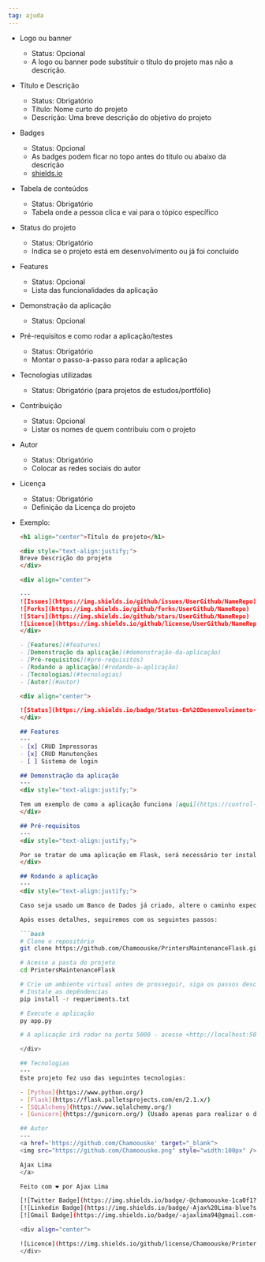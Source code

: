 ```yaml
---
tag: ajuda
---
```

- Logo ou banner
    - Status: Opcional
    - A logo ou banner pode substituir o título do projeto mas não a descrição.
- Título e Descrição
    - Status: Obrigatório
    - Título: Nome curto do projeto
    - Descrição: Uma breve descrição do objetivo do projeto
- Badges
    - Status: Opcional
    - As badges podem ficar no topo antes do título ou abaixo da descrição
    - [shields.io](http://shields.io)
- Tabela de conteúdos
    - Status: Obrigatório
    - Tabela onde a pessoa clica e vai para o tópico específico
- Status do projeto
    - Status: Obrigatório
    - Indica se o projeto está em desenvolvimento ou já foi concluído
- Features
    - Status: Opcional
    - Lista das funcionalidades da aplicação
- Demonstração da aplicação
    - Status: Opcional
- Pré-requisitos e como rodar a aplicação/testes
    - Status: Obrigatório
    - Montar o passo-a-passo para rodar a aplicação
- Tecnologias utilizadas
    - Status: Obrigatório (para projetos de estudos/portfólio)
- Contribuição
    - Status: Opcional
    - Listar os nomes de quem contribuiu com o projeto
- Autor
    - Status: Obrigatório
    - Colocar as redes sociais do autor
- Licença
    - Status: Obrigatório
    - Definição da Licença do projeto
- Exemplo:
    
    ```markdown
    <h1 align="center">Título do projeto</h1>
    
    <div style="text-align:justify;">
    Breve Descrição do projeto
    </div>
    
    <div align="center">
    
    ---
    ![Issues](https://img.shields.io/github/issues/UserGithub/NameRepo)
    ![Forks](https://img.shields.io/github/forks/UserGithub/NameRepo)
    ![Stars](https://img.shields.io/github/stars/UserGithub/NameRepo)
    ![Licence](https://img.shields.io/github/license/UserGithub/NameRepo)
    </div>
    
    - [Features](#features)
    - [Demonstração da aplicação](#demonstração-da-aplicação)
    - [Pré-requisitos](#pré-requisitos)
    - [Rodando a aplicação](#rodando-a-aplicação)
    - [Tecnologias](#tecnologias)
    - [Autor](#autor)
    
    <div align="center">
    
    ![Status](https://img.shields.io/badge/Status-Em%20Desenvolvimento-%233059c1?style=for-the-badge)
    </div>
    
    ## Features
    ---
    - [x] CRUD Impressoras
    - [x] CRUD Manutenções
    - [ ] Sistema de login
    
    ## Demonstração da aplicação
    ---
    <div style="text-align:justify;">
    
    Tem um exemplo de como a aplicação funciona [aqui](https://control-printers-maintenance.herokuapp.com/), o deploy deste exemplo foi usando a plataforma [Heroku](https://www.heroku.com).
    </div>
    
    ## Pré-requisitos
    ---
    <div style="text-align:justify;">
    
    Por se tratar de uma aplicação em Flask, será necessário ter instalado na máquina que será o servidor, o [Python](https://www.python.org/) antes de tudo, junto com o [Git](https://git-scm.com), ou apenas baixar o repositório zipado [aqui](https://github.com/Chamoouske/PrintersMaintenanceFlask/archive/refs/heads/main.zip) e seguir os passos descritos após o passo para clonar o repositório.
    </div>
    
    ## Rodando a aplicação
    ---
    <div style="text-align:justify;">
    
    Caso seja usado um Banco de Dados já criado, altere o caminho expecificado na linha 8 do arquivo [db_manager.py](/src/controller/db_manager.py), seguindo as instruções do [SQLAlchemy](https://docs.sqlalchemy.org/en/14/core/engines.html). Caso contrário, a aplicação criará um arquivo chamado database.db, que armazenará os dados alimentados na aplicação.
    
    Após esses detalhes, seguiremos com os seguintes passos:
    
    ```bash
    # Clone o repositório
    git clone https://github.com/Chamoouske/PrintersMaintenanceFlask.git
    
    # Acesse a pasta do projeto
    cd PrintersMaintenanceFlask
    
    # Crie um ambiente virtual antes de prosseguir, siga os passos descritos em <https://docs.python.org/pt-br/3/library/venv.html> para criar
    # Instale as depêndencias
    pip install -r requeriments.txt
    
    # Execute a aplicação
    py app.py
    
    # A aplicação irá rodar na porta 5000 - acesse <http://localhost:5000>
    
    </div>
    
    ## Tecnologias
    ---
    Este projeto fez uso das seguintes tecnologias:
    
    - [Python](https://www.python.org/)
    - [Flask](https://flask.palletsprojects.com/en/2.1.x/)
    - [SQLAlchemy](https://www.sqlalchemy.org/)
    - [Gunicorn](https://gunicorn.org/) (Usado apenas para realizar o deply pelo Heroku, pode ser removido do arquivo [requirements.txt](requirements.txt))
    
    ## Autor
    ---
    <a href='https://github.com/Chamoouske' target="_blank">
    <img src="https://github.com/Chamoouske.png" style="width:100px" />
    
    Ajax Lima
    </a>
    
    Feito com ❤️ por Ajax Lima
    
    [![Twitter Badge](https://img.shields.io/badge/-@chamoouske-1ca0f1?style=flat-square&labelColor=1ca0f1&logo=twitter&logoColor=white&link=https://twitter.com/chamoouske)](https://twitter.com/chamoouske)
    [![Linkedin Badge](https://img.shields.io/badge/-Ajax%20Lima-blue?style=flat-square&logo=Linkedin&logoColor=white&link=https://www.linkedin.com/in/ajaxlima/)](https://www.linkedin.com/in/ajaxlima/)
    [![Gmail Badge](https://img.shields.io/badge/-ajaxlima94@gmail.com-c14438?style=flat-square&logo=Gmail&logoColor=white&link=mailto:ajaxlima94@gmail.com)](mailto:ajaxlima94@gmail.com)
    
    <div align="center">
    
    ![Licence](https://img.shields.io/github/license/Chamoouske/PrintersMaintenanceFlask)
    </div>
    ```